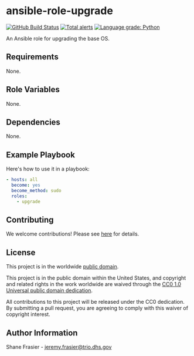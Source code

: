 # ansible-role-upgrade #

[![GitHub Build Status](https://github.com/cisagov/ansible-role-upgrade/workflows/build/badge.svg)](https://github.com/cisagov/ansible-role-upgrade/actions)
[![Total alerts](https://img.shields.io/lgtm/alerts/g/cisagov/ansible-role-upgrade.svg?logo=lgtm&logoWidth=18)](https://lgtm.com/projects/g/cisagov/ansible-role-upgrade/alerts/)
[![Language grade: Python](https://img.shields.io/lgtm/grade/python/g/cisagov/ansible-role-upgrade.svg?logo=lgtm&logoWidth=18)](https://lgtm.com/projects/g/cisagov/ansible-role-upgrade/context:python)

An Ansible role for upgrading the base OS.

## Requirements ##

None.

## Role Variables ##

None.

## Dependencies ##

None.

## Example Playbook ##

Here's how to use it in a playbook:

```yaml
- hosts: all
  become: yes
  become_method: sudo
  roles:
    - upgrade
```

## Contributing ##

We welcome contributions!  Please see [here](CONTRIBUTING.md) for
details.

## License ##

This project is in the worldwide [public domain](LICENSE).

This project is in the public domain within the United States, and
copyright and related rights in the work worldwide are waived through
the [CC0 1.0 Universal public domain
dedication](https://creativecommons.org/publicdomain/zero/1.0/).

All contributions to this project will be released under the CC0
dedication. By submitting a pull request, you are agreeing to comply
with this waiver of copyright interest.

## Author Information ##

Shane Frasier - <jeremy.frasier@trio.dhs.gov>
